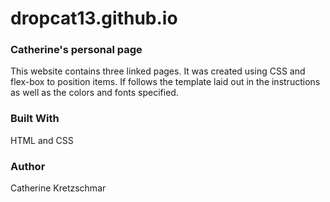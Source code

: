 # dropcat13.github.io

### Catherine's personal page
This website contains three linked pages. It was created using CSS and flex-box to position items. If follows the template laid out in the instructions as well as the colors and fonts specified. 

### Built With
HTML and CSS

### Author
Catherine Kretzschmar
